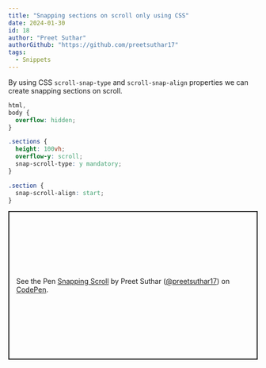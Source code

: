 ```yaml
---
title: "Snapping sections on scroll only using CSS"
date: 2024-01-30
id: 18
author: "Preet Suthar"
authorGithub: "https://github.com/preetsuthar17"
tags:
  - Snippets
---
```


By using CSS `scroll-snap-type` and `scroll-snap-align` properties we can create snapping sections on scroll.

```css
html,
body {
  overflow: hidden;
}

.sections {
  height: 100vh;
  overflow-y: scroll;
  snap-scroll-type: y mandatory;
}

.section {
  snap-scroll-align: start;
}
```

<p class="codepen" data-height="600" data-default-tab="result" data-slug-hash="KKEZOmN" data-user="preetsuthar17" style="height: 300px; box-sizing: border-box; display: flex; align-items: center; justify-content: center; border: 2px solid; margin: 1em 0; padding: 1em;">
  <span>See the Pen <a href="https://codepen.io/preetsuthar17/pen/KKEZOmN">
  Snapping Scroll</a> by Preet Suthar (<a href="https://codepen.io/preetsuthar17">@preetsuthar17</a>)
  on <a href="https://codepen.io">CodePen</a>.</span>
</p>
<script async src="https://cpwebassets.codepen.io/assets/embed/ei.js"></script>
